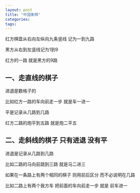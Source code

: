 ```yaml
---
layout: post
title: "中国象棋"
categories:
tags:
---
```


红方棋盘从右向左纵向九条竖线 记为一到九路

黑方从右到左竖线记为1到9

红方的一路 就是黑方的9路
 

## 一、走直线的棋子

进退是数格子的

比如红方一路的车向前走一步 就是车一进一

平是记录从几路到几路

红方二路的炮平到五路 就是炮二平五
 

## 二、走斜线的棋子 只有进退 没有平

进退是记录从几路到几路

比如二路的马向前跳到三路 就是马二进三

如果在一条路上有两个相同的棋子 则用前后区分 而不必说明在几路

比如二路上有两个我方车 把前面的车向前走一步 就是 前车进一

